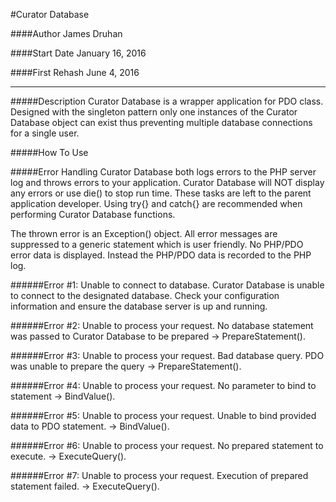 #Curator Database

####Author
James Druhan

####Start Date
January 16, 2016

####First Rehash
June 4, 2016

---

#####Description
Curator Database is a wrapper application for PDO class. Designed with the singleton pattern only one instances of the Curator Database object can exist thus preventing multiple database connections for a single user.

#####How To Use

#####Error Handling
Curator Database both logs errors to the PHP server log and throws errors to your application. Curator Database will NOT display any errors or use die() to stop run time. These tasks are left to the parent application developer. Using try{} and catch{} are recommended when performing Curator Database functions.

The thrown error is an Exception() object. All error messages are suppressed to a generic statement which is user friendly. No PHP/PDO error data is displayed. Instead the PHP/PDO data is recorded to the PHP log.

######Error \#1: Unable to connect to database.
Curator Database is unable to connect to the designated database. Check your configuration information and ensure the database server is up and running.

######Error \#2: Unable to process your request.
No database statement was passed to Curator Database to be prepared -> PrepareStatement().

######Error \#3: Unable to process your request.
Bad database query. PDO was unable to prepare the query -> PrepareStatement().

######Error \#4: Unable to process your request.
No parameter to bind to statement -> BindValue().

######Error \#5: Unable to process your request.
Unable to bind provided data to PDO statement. -> BindValue().

######Error \#6: Unable to process your request.
No prepared statement to execute. -> ExecuteQuery().

######Error \#7: Unable to process your request.
Execution of prepared statement failed. -> ExecuteQuery().

